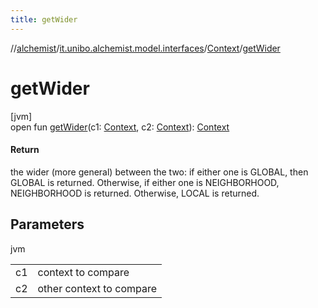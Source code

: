 ```yaml
---
title: getWider
---
```

//[alchemist](../../../index.html)/[it.unibo.alchemist.model.interfaces](../index.html)/[Context](index.html)/[getWider](get-wider.html)



# getWider



[jvm]\
open fun [getWider](get-wider.html)(c1: [Context](index.html), c2: [Context](index.html)): [Context](index.html)



#### Return



the wider (more general) between the two: if either one is GLOBAL, then GLOBAL is returned. Otherwise, if either one is NEIGHBORHOOD, NEIGHBORHOOD is returned. Otherwise, LOCAL is returned.



## Parameters


jvm

| | |
|---|---|
| c1 | context to compare |
| c2 | other context to compare |




